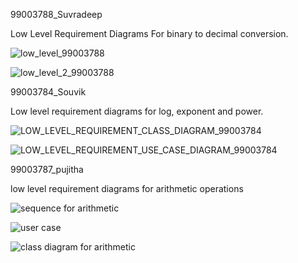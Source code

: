 99003788_Suvradeep

Low Level Requirement Diagrams For binary to decimal conversion.

![low_level_99003788](https://user-images.githubusercontent.com/78849542/107884731-9edd4200-6f1c-11eb-8632-0101a25ff16f.png)

![low_level_2_99003788](https://user-images.githubusercontent.com/78849542/107884844-1ca14d80-6f1d-11eb-8049-8ea85ded1f83.png)


99003784_Souvik

Low level requirement diagrams for log, exponent and power.

![LOW_LEVEL_REQUIREMENT_CLASS_DIAGRAM_99003784](https://user-images.githubusercontent.com/78857077/107885585-347ad080-6f21-11eb-825f-1043f146a3e5.png)

![LOW_LEVEL_REQUIREMENT_USE_CASE_DIAGRAM_99003784](https://user-images.githubusercontent.com/78857077/107885757-0944b100-6f22-11eb-869b-3daf8c581eed.png)
   
   
 99003787_pujitha  
 
 low level requirement diagrams for arithmetic operations
   
![sequence for arithmetic](https://user-images.githubusercontent.com/78854021/107904785-c8c15380-6f72-11eb-8602-1de0568f5ff0.jpg)

![user case](https://user-images.githubusercontent.com/78854021/107904881-1dfd6500-6f73-11eb-93a7-c96234539c2d.jpg)

![class diagram for arithmetic](https://user-images.githubusercontent.com/78854021/107904985-67e64b00-6f73-11eb-8d2a-cde2b7af1f9c.jpg)
